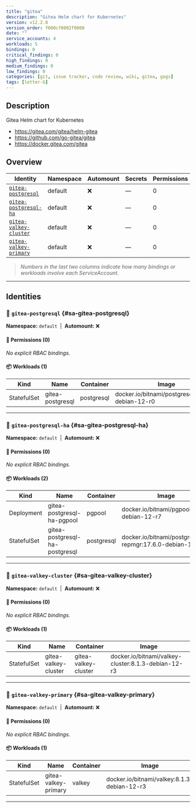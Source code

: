 ```yaml
---
title: "gitea"
description: "Gitea Helm chart for Kubernetes"
version: v12.2.0
version_order: f000cf0002f0000
date: ""
service_accounts: 4
workloads: 5
bindings: 0
critical_findings: 0
high_findings: 0
medium_findings: 0
low_findings: 0
categories: [git, issue tracker, code review, wiki, gitea, gogs]
tags: [letter-G]
---
```


## Description

Gitea Helm chart for Kubernetes

- https://gitea.com/gitea/helm-gitea
- https://github.com/go-gitea/gitea
- https://docker.gitea.com/gitea

## Overview

| Identity                                           | Namespace | Automount | Secrets | Permissions | Workloads | Risk |
| -------------------------------------------------- | --------- | --------- | ------- | ----------- | --------- | ---- |
| [`gitea-postgresql`](#sa-gitea-postgresql)         | default   | ❌        | —       | 0           | 1         | —    |
| [`gitea-postgresql-ha`](#sa-gitea-postgresql-ha)   | default   | ❌        | —       | 0           | 2         | —    |
| [`gitea-valkey-cluster`](#sa-gitea-valkey-cluster) | default   | ❌        | —       | 0           | 1         | —    |
| [`gitea-valkey-primary`](#sa-gitea-valkey-primary) | default   | ❌        | —       | 0           | 1         | —    |

> _Numbers in the last two columns indicate how many bindings or workloads involve each ServiceAccount._

---

## Identities

### 🤖 `gitea-postgresql` {#sa-gitea-postgresql}

**Namespace:** `default`  |  **Automount:** ❌

#### 🔑 Permissions (0)

_No explicit RBAC bindings._

#### 📦 Workloads (1)

| Kind        | Name             | Container  | Image                                            |
| ----------- | ---------------- | ---------- | ------------------------------------------------ |
| StatefulSet | gitea-postgresql | postgresql | docker.io/bitnami/postgresql:17.6.0-debian-12-r0 |

---

### 🤖 `gitea-postgresql-ha` {#sa-gitea-postgresql-ha}

**Namespace:** `default`  |  **Automount:** ❌

#### 🔑 Permissions (0)

_No explicit RBAC bindings._

#### 📦 Workloads (2)

| Kind        | Name                           | Container  | Image                                                   |
| ----------- | ------------------------------ | ---------- | ------------------------------------------------------- |
| Deployment  | gitea-postgresql-ha-pgpool     | pgpool     | docker.io/bitnami/pgpool:4.6.2-debian-12-r7             |
| StatefulSet | gitea-postgresql-ha-postgresql | postgresql | docker.io/bitnami/postgresql-repmgr:17.6.0-debian-12-r0 |

---

### 🤖 `gitea-valkey-cluster` {#sa-gitea-valkey-cluster}

**Namespace:** `default`  |  **Automount:** ❌

#### 🔑 Permissions (0)

_No explicit RBAC bindings._

#### 📦 Workloads (1)

| Kind        | Name                 | Container            | Image                                               |
| ----------- | -------------------- | -------------------- | --------------------------------------------------- |
| StatefulSet | gitea-valkey-cluster | gitea-valkey-cluster | docker.io/bitnami/valkey-cluster:8.1.3-debian-12-r3 |

---

### 🤖 `gitea-valkey-primary` {#sa-gitea-valkey-primary}

**Namespace:** `default`  |  **Automount:** ❌

#### 🔑 Permissions (0)

_No explicit RBAC bindings._

#### 📦 Workloads (1)

| Kind        | Name                 | Container | Image                                       |
| ----------- | -------------------- | --------- | ------------------------------------------- |
| StatefulSet | gitea-valkey-primary | valkey    | docker.io/bitnami/valkey:8.1.3-debian-12-r3 |

---
